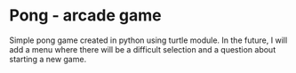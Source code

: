 # Pong - arcade game
Simple pong game created in python using turtle module.
In the future, I will add a menu where there will be a difficult selection and a question about starting a new game.
